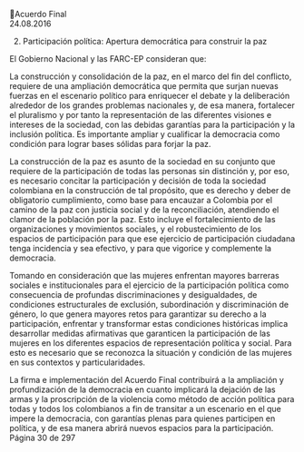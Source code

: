 Acuerdo Final  
24.08.2016 
 
 
 
 
 
 
 
 
2. Participación política: Apertura democrática para construir la paz 
 
El Gobierno Nacional y las FARC-EP consideran que: 
 
La construcción y consolidación de la paz, en el marco del fin del conflicto, requiere de  una ampliación 
democrática que permita que surjan nuevas fuerzas en el escenario político para enriquecer el debate y 
la deliberación alrededor de los grandes  problemas nacionales y, de esa manera, fortalecer el pluralismo 
y  por  tanto  la  representación  de  las  diferentes  visiones  e  intereses  de  la  sociedad,  con  las  debidas 
garantías para la participación y la inclusión política. Es importante ampliar y cualificar la democracia como 
condición para lograr bases sólidas para forjar la paz.  
 
La construcción de la paz es asunto de la sociedad en su conjunto que requiere de la participación de 
todas las personas sin distinción y, por eso, es necesario concitar la participación y decisión de toda la 
sociedad  colombiana  en  la  construcción  de  tal  propósito,  que  es  derecho  y  deber  de  obligatorio 
cumplimiento, como base para encauzar a Colombia por el camino de la paz con justicia social y de la 
reconciliación,  atendiendo  el  clamor  de  la  población  por  la  paz.  Esto  incluye  el  fortalecimiento  de  las 
organizaciones y movimientos sociales, y el robustecimiento de los espacios de participación para que ese 
ejercicio de participación ciudadana tenga incidencia y sea efectivo, y para que vigorice y complemente la 
democracia.  
 
Tomando en consideración que las mujeres enfrentan mayores barreras sociales e institucionales para el 
ejercicio de la participación política como consecuencia de profundas discriminaciones y desigualdades, 
de  condiciones  estructurales  de  exclusión,  subordinación  y  discriminación  de  género,  lo  que  genera 
mayores retos para garantizar su derecho a la participación, enfrentar y transformar estas condiciones 
históricas implica desarrollar medidas afirmativas que garanticen la participación de las mujeres en los 
diferentes  espacios  de  representación  política  y  social.  Para  esto  es  necesario  que  se  reconozca  la 
situación y condición de las mujeres en sus contextos y particularidades. 
 
La firma e implementación del Acuerdo Final contribuirá a la ampliación y profundización de la democracia 
en  cuanto  implicará  la  dejación  de  las  armas  y  la  proscripción  de  la  violencia  como  método  de  acción 
política  para  todas  y  todos  los  colombianos  a  fin  de  transitar  a  un  escenario  en  el  que  impere  la 
democracia,  con  garantías  plenas  para  quienes  participen  en  política,  y  de  esa  manera  abrirá  nuevos 
espacios para la participación.  
Página 30 de 297 
 


